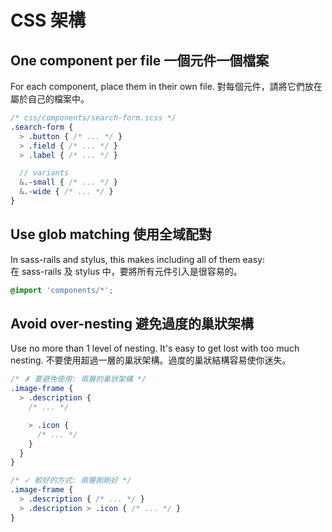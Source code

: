 # CSS 架構

## One component per file 一個元件一個檔案
For each component, place them in their own file.
對每個元件，請將它們放在屬於自己的檔案中。

  ```scss
  /* css/components/search-form.scss */
  .search-form {
    > .button { /* ... */ }
    > .field { /* ... */ }
    > .label { /* ... */ }

    // variants
    &.-small { /* ... */ }
    &.-wide { /* ... */ }
  }
  ```

## Use glob matching 使用全域配對
In sass-rails and stylus, this makes including all of them easy:<br>
在 sass-rails 及 stylus 中，要將所有元件引入是很容易的。

  ```scss
  @import 'components/*';
  ```

## Avoid over-nesting 避免過度的巢狀架構
Use no more than 1 level of nesting. It's easy to get lost with too much nesting.
不要使用超過一層的巢狀架構。過度的巢狀結構容易使你迷失。

  ```scss
  /* ✗ 要避免使用: 兩層的巢狀架構 */
  .image-frame {
    > .description {
      /* ... */

      > .icon {
        /* ... */
      }
    }
  }

  /* ✓ 較好的方式: 兩層剛剛好 */
  .image-frame {
    > .description { /* ... */ }
    > .description > .icon { /* ... */ }
  }
  ```

